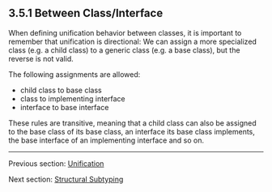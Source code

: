## 3.5.1 Between Class/Interface

When defining unification behavior between classes, it is important to remember that unification is directional: We can assign a more specialized class (e.g. a child class) to a generic class (e.g. a base class), but the reverse is not valid.

The following assignments are allowed:



* child class to base class
* class to implementing interface
* interface to base interface


These rules are transitive, meaning that a child class can also be assigned to the base class of its base class, an interface its base class implements, the base interface of an implementing interface and so on.

---

Previous section: [Unification](unification.md)

Next section: [Structural Subtyping](structural_subtyping.md)